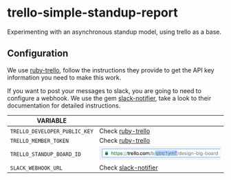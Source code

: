 # trello-simple-standup-report

Experimenting with an asynchronous standup model, using trello as a base.

## Configuration

We use [ruby-trello](https://github.com/jeremytregunna/ruby-trello), follow the instructions they provide to get the API key information you need to make this work. 

If you want to post your messages to slack, you are going to need to configure a webhook. We use the gem [slack-notifier](https://github.com/stevenosloan/slack-notifier), take a look to their documentation for detailed instructions.

VARIABLE |  |
------------ | -------------
`TRELLO_DEVELOPER_PUBLIC_KEY` | Check [ruby-trello](https://github.com/jeremytregunna/ruby-trello)
`TRELLO_MEMBER_TOKEN` | Check [ruby-trello](https://github.com/jeremytregunna/ruby-trello)
`TRELLO_STANDUP_BOARD_ID` | ![board id](assets/TRELLO_STANDUP_BOARD_ID.png)
`SLACK_WEBHOOK_URL` | Check [slack-notifier](https://github.com/stevenosloan/slack-notifier)